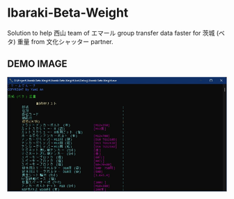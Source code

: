 # Ibaraki-Beta-Weight
 Solution to help 西山 team of エマール group transfer data faster for 茨城 (ベタ) 重量 from 文化シャッター partner.

## DEMO IMAGE
<p align="center">
<img src="https://raw.githubusercontent.com/Tynab/Ibaraki-Beta-Weight/main/pic/0.jpg"></img>
</p>